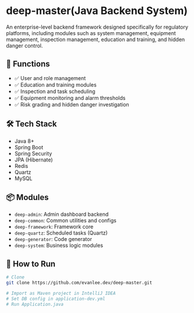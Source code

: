 # deep-master(Java Backend System)

An enterprise-level backend framework designed specifically for regulatory platforms, including modules such as system management, equipment management, inspection management, education and training, and hidden danger control.

## 🌟 Functions
- ✅ User and role management
- ✅ Education and training modules
- ✅ Inspection and task scheduling
- ✅ Equipment monitoring and alarm thresholds
- ✅ Risk grading and hidden danger investigation

## 🛠 Tech Stack
- Java 8+
- Spring Boot
- Spring Security
- JPA (Hibernate)
- Redis
- Quartz
- MySQL

## 📦 Modules
- `deep-admin`: Admin dashboard backend
- `deep-common`: Common utilities and configs
- `deep-framework`: Framework core
- `deep-quartz`: Scheduled tasks (Quartz)
- `deep-generator`: Code generator
- `deep-system`: Business logic modules

## 🚀 How to Run
```bash
# Clone
git clone https://github.com/evanlee.dev/deep-master.git

# Import as Maven project in IntelliJ IDEA
# Set DB config in application-dev.yml
# Run Application.java
